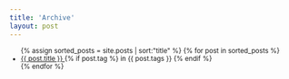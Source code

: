 ```yaml
---
title: 'Archive'
layout: post
---
```


<ul style="font-size:smaller">
    {% assign sorted_posts = site.posts | sort:"title" %}
    {% for post in sorted_posts %}
      <li class='mt-4'>
        <a class="is-capitalized" href="{{ post.url }}">{{ post.title }} </a> {% if post.tag %} in {{ post.tags }} {% endif %}
      </li>
    {% endfor %}
</ul>


